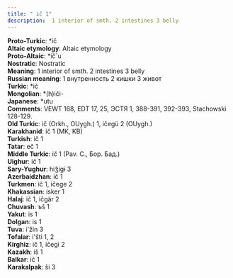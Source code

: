 ```yaml
---
title: " ič 1"
description:  1 interior of smth. 2 intestines 3 belly
---
```


<strong>Proto-Turkic</strong>:  *ič<br>
<strong>Altaic etymology</strong>:  Altaic etymology<br>
<strong> Proto-Altaic</strong>:  *ič`u<br>
<strong>Nostratic</strong>:  Nostratic<br>
<strong>Meaning</strong>:  1 interior of smth. 2 intestines 3 belly<br>
<strong>Russian meaning</strong>:  1 внутренность 2 кишки 3 живот<br>
<strong>Turkic</strong>:  *ič<br>
<strong>Mongolian</strong>:  *(h)iči-<br>
<strong>Japanese</strong>:  *utu<br>
<strong>Comments</strong>:  VEWT 168, EDT 17, 25, ЭСТЯ 1, 388-391, 392-393, Stachowski 128-129.<br>
<strong>Old Turkic</strong>:  ič (Orkh., OUygh.) 1, ičegü 2 (OUygh.)<br>
<strong>Karakhanid</strong>:  ič 1 (MK, KB)<br>
<strong>Turkish</strong>:  ič 1<br>
<strong>Tatar</strong>:  eč 1<br>
<strong>Middle Turkic</strong>:  ič 1 (Pav. C., Бор. Бад.)<br>
<strong>Uighur</strong>:  ič 1<br>
<strong>Sary-Yughur</strong>:  hiǯigɨ 3<br>
<strong>Azerbaidzhan</strong>:  ič 1<br>
<strong>Turkmen</strong>:  ič 1, ičege 2<br>
<strong>Khakassian</strong>:  isker 1<br>
<strong>Halaj</strong>:  ič 1, ičgär 2<br>
<strong>Chuvash</strong>:  ъš 1<br>
<strong>Yakut</strong>:  is 1<br>
<strong>Dolgan</strong>:  is 1<br>
<strong>Tuva</strong>:  i'žin 3<br>
<strong>Tofalar</strong>:  i'šti 1, 2<br>
<strong>Kirghiz</strong>:  ič 1, ičegi 2<br>
<strong>Kazakh</strong>:  iš 1<br>
<strong>Balkar</strong>:  ič 1<br>
<strong>Karakalpak</strong>:  ši 3<br>


